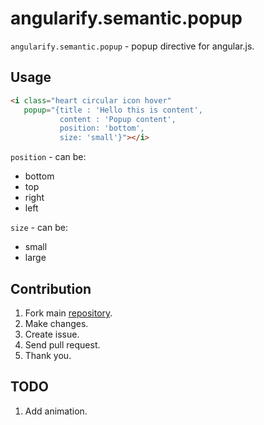 angularify.semantic.popup
===============================

`angularify.semantic.popup` - popup directive for angular.js.

Usage
-------------------------------

```html
<i class="heart circular icon hover" 
   popup="{title : 'Hello this is content', 
           content : 'Popup content', 
           position: 'bottom', 
           size: 'small'}"></i>
```

`position` - can be:

  * bottom
  * top
  * right
  * left

`size` - can be:

  * small
  * large

Contribution
-------------------------------

 1. Fork main [repository](https://github.com/angularify/angular-semantic-ui).
 2. Make changes.
 3. Create issue.
 4. Send pull request.
 5. Thank you.

TODO
-------------------------------

1. Add animation.